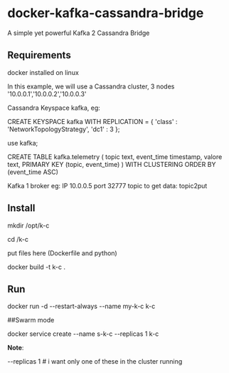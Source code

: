 # docker-kafka-cassandra-bridge
A simple yet powerful Kafka 2 Cassandra Bridge

## Requirements

docker installed on linux

In this example, we will use a Cassandra cluster, 3 nodes '10.0.0.1','10.0.0.2','10.0.0.3'

Cassandra Keyspace kafka, eg:

CREATE KEYSPACE kafka
  WITH REPLICATION = { 
   'class' : 'NetworkTopologyStrategy', 
   'dc1' : 3 
  };
  
  use kafka;
  
 CREATE TABLE kafka.telemetry (
    topic text,
    event_time timestamp,
    valore text,
    PRIMARY KEY (topic, event_time)
) WITH CLUSTERING ORDER BY (event_time ASC)

Kafka 1 broker eg: IP 10.0.0.5 port 32777 topic to get data: topic2put

## Install

mkdir /opt/k-c

cd /k-c

put files here (Dockerfile and python)

docker build -t k-c .

## Run

docker run -d --restart-always --name my-k-c k-c

##Swarm mode

docker service create --name s-k-c --replicas 1 k-c

**Note**:

--replicas 1 # i want only one of these in the cluster running


